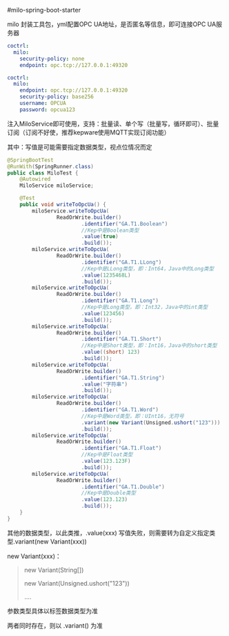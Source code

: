 #milo-spring-boot-starter

milo 封装工具包，yml配置OPC UA地址，是否匿名等信息，即可连接OPC UA服务器

```yaml
coctrl:
  milo:
    security-policy: none
    endpoint: opc.tcp://127.0.0.1:49320
```

```yaml
coctrl:
  milo:
    endpoint: opc.tcp://127.0.0.1:49320
    security-policy: base256
    username: OPCUA
    password: opcua123
```
注入MiloService即可使用，支持：批量读、单个写（批量写，循环即可）、批量订阅（订阅不好使，推荐kepware使用MQTT实现订阅功能）

其中：写值是可能需要指定数据类型，视点位情况而定
```java
@SpringBootTest
@RunWith(SpringRunner.class)
public class MiloTest {
    @Autowired
    MiloService miloService;

    @Test
    public void writeToOpcUa() {
        miloService.writeToOpcUa(
                ReadOrWrite.builder()
                        .identifier("GA.T1.Boolean")
                        //Kep中是Boolean类型
                        .value(true)
                        .build());
        miloService.writeToOpcUa(
                ReadOrWrite.builder()
                        .identifier("GA.T1.LLong")
                        //Kep中是LLong类型，即：Int64，Java中的Long类型
                        .value(1235468L)
                        .build());
        miloService.writeToOpcUa(
                ReadOrWrite.builder()
                        .identifier("GA.T1.Long")
                        //Kep中是Long类型，即：Int32，Java中的int类型
                        .value(123456)
                        .build());
        miloService.writeToOpcUa(
                ReadOrWrite.builder()
                        .identifier("GA.T1.Short")
                        //Kep中是Short类型，即：Int16，Java中的short类型
                        .value((short) 123)
                        .build());
        miloService.writeToOpcUa(
                ReadOrWrite.builder()
                        .identifier("GA.T1.String")
                        .value("字符串")
                        .build());
        miloService.writeToOpcUa(
                ReadOrWrite.builder()
                        .identifier("GA.T1.Word")
                        //Kep中是Word类型，即：UInt16，无符号
                        .variant(new Variant(Unsigned.ushort("123")))
                        .build());
        miloService.writeToOpcUa(
                ReadOrWrite.builder()
                        .identifier("GA.T1.Float")
                        //Kep中是Float类型
                        .value(123.123F)
                        .build());
        miloService.writeToOpcUa(
                ReadOrWrite.builder()
                        .identifier("GA.T1.Double")
                        //Kep中是Double类型
                        .value(123.123)
                        .build());
    }
}
```
其他的数据类型，以此类推，.value(xxx) 写值失败，则需要转为自定义指定类型.variant(new Variant(xxx))

new Variant(xxx)：
> new Variant(String[])
> 
> new Variant(Unsigned.ushort("123"))
> 
> ....

参数类型具体以标签数据类型为准

两者同时存在，则以 .variant() 为准